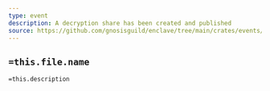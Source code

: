 ```yaml
---
type: event
description: A decryption share has been created and published
source: https://github.com/gnosisguild/enclave/tree/main/crates/events/src/enclave_event/decryption_share_created.rs
---
```


## `=this.file.name`

`=this.description`
